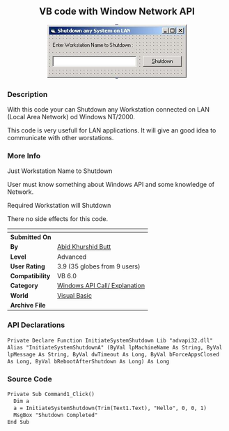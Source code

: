 ﻿<div align="center">

## VB code with Window Network API

<img src="PIC200197710106710.jpg">
</div>

### Description

With this code your can Shutdown any Workstation connected on LAN (Local Area Network) od Windows NT/2000.

This code is very usefull for LAN applications. It will give an good idea to communicate with other worstations.
 
### More Info
 
Just Workstation Name to Shutdown

User must know something about Windows API and some knowledge of Network.

Required Workstation will Shutdown

There no side effects for this code.


<span>             |<span>
---                |---
**Submitted On**   |
**By**             |[Abid Khurshid Butt](https://github.com/Planet-Source-Code/PSCIndex/blob/master/ByAuthor/abid-khurshid-butt.md)
**Level**          |Advanced
**User Rating**    |3.9 (35 globes from 9 users)
**Compatibility**  |VB 6\.0
**Category**       |[Windows API Call/ Explanation](https://github.com/Planet-Source-Code/PSCIndex/blob/master/ByCategory/windows-api-call-explanation__1-39.md)
**World**          |[Visual Basic](https://github.com/Planet-Source-Code/PSCIndex/blob/master/ByWorld/visual-basic.md)
**Archive File**   |[](https://github.com/Planet-Source-Code/abid-khurshid-butt-vb-code-with-window-network-api__1-27045/archive/master.zip)

### API Declarations

```
Private Declare Function InitiateSystemShutdown Lib "advapi32.dll" Alias "InitiateSystemShutdownA" (ByVal lpMachineName As String, ByVal lpMessage As String, ByVal dwTimeout As Long, ByVal bForceAppsClosed As Long, ByVal bRebootAfterShutdown As Long) As Long
```


### Source Code

```
Private Sub Command1_Click()
  Dim a
  a = InitiateSystemShutdown(Trim(Text1.Text), "Hello", 0, 0, 1)
  MsgBox "Shutdown Completed"
End Sub
```

